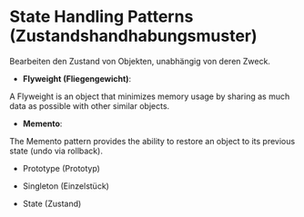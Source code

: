 # State Handling Patterns (Zustandshandhabungsmuster)

Bearbeiten den Zustand von Objekten, unabhängig von deren Zweck.

* __Flyweight (Fliegengewicht)__:

A Flyweight is an object that minimizes memory usage by sharing as much data as possible with other similar objects.

* __Memento__:

The Memento pattern provides the ability to restore an object to its previous state (undo via rollback).

* Prototype (Prototyp)

* Singleton (Einzelstück)

* State (Zustand)
